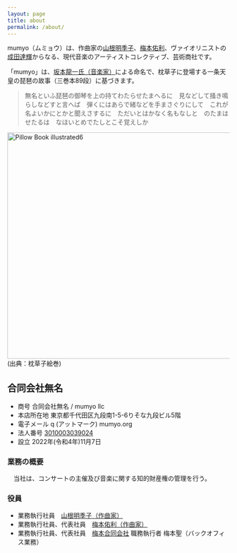 ```yaml
---
layout: page
title: about
permalink: /about/
---
```

mumyo（ムミョウ）は、作曲家の[山根明季子](https://akikoyamane.com/)、[梅本佑利](https://www.yuriumemoto.com/)、ヴァイオリニストの[成田達輝](https://tatsukinarita.com/)からなる、現代音楽のアーティストコレクティブ、芸術商社です。

「mumyo」は、[坂本龍一氏（音楽家）](http://www.sitesakamoto.com/biography)による命名で、枕草子に登場する一条天皇の琵琶の故事（三巻本89段）に基づきます。

> 無名といふ琵琶の御琴を上の持てわたらせたまへるに　見などして掻き鳴らしなどすと言へば　弾くにはあらで緒などを手まさぐりにして　これが名よいかにとかと聞えさするに　ただいとはかなく名もなしと　のたまはせたるは　なほいとめでたしとこそ覚えしか

<a title="See page for author, Public domain, via Wikimedia Commons" href="https://commons.wikimedia.org/wiki/File:Pillow_Book_illustrated6.JPG"><img width="512" alt="Pillow Book illustrated6" src="https://upload.wikimedia.org/wikipedia/commons/thumb/2/28/Pillow_Book_illustrated6.JPG/512px-Pillow_Book_illustrated6.JPG"></a> (出典：枕草子絵巻)


## 合同会社無名

- 商号 合同会社無名 / mumyo llc
- 本店所在地 東京都千代田区九段南1-5-6りそな九段ビル5階
- 電子メール q (アットマーク) mumyo.org
- 法人番号 [3010003039024](https://www.houjin-bangou.nta.go.jp/henkorireki-johoto.html?selHouzinNo=3010003039024)
- 設立 2022年(令和4年)11月7日

### 業務の概要

　当社は、コンサートの主催及び音楽に関する知的財産権の管理を行う。

### 役員

* 業務執行社員　[山根明季子（作曲家）](https://akikoyamane.com)
* 業務執行社員、代表社員　[梅本佑利（作曲家）](https://www.yuriumemoto.com)
* 業務執行社員、代表社員　[梅本合同会社](https://home.umemoto.org) 職務執行者  梅本聖（バックオフィス業務）
